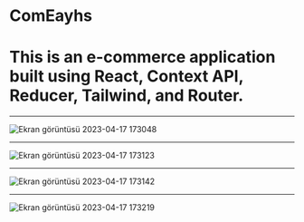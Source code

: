# ComEayhs

# This is an e-commerce application built using React, Context API, Reducer, Tailwind, and Router.

<hr/>

![Ekran görüntüsü 2023-04-17 173048](https://user-images.githubusercontent.com/104009655/232518302-e6a03b91-db17-4a12-b739-923fd2938d91.png)

<hr/>

![Ekran görüntüsü 2023-04-17 173123](https://user-images.githubusercontent.com/104009655/232519812-9c5bfff0-4ce2-44dc-9a95-2043ba7b9431.png)

<hr/>

![Ekran görüntüsü 2023-04-17 173142](https://user-images.githubusercontent.com/104009655/232518329-3d991e71-cb98-403b-a296-134e72e29f18.png)

<hr/>

![Ekran görüntüsü 2023-04-17 173219](https://user-images.githubusercontent.com/104009655/232518336-36a259fe-116d-4c04-bd3f-c32fb5c24cb8.png)
